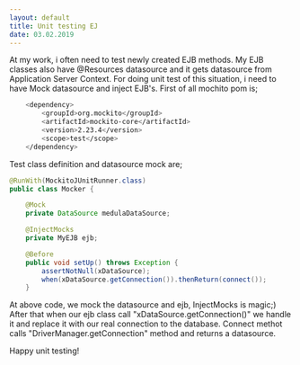 ```yaml
---
layout: default
title: Unit testing EJ
date: 03.02.2019
---
```




At my work, i often need to test newly created EJB methods. My EJB classes also have @Resources datasource and it gets datasource from Application Server Context. For doing unit test of this situation, i need to have Mock datasource and inject EJB's. First of all mochito pom is;

```sh
    <dependency>
        <groupId>org.mockito</groupId>
        <artifactId>mockito-core</artifactId>
        <version>2.23.4</version>
        <scope>test</scope>
    </dependency>
```

Test class definition and datasource mock are;

```java
@RunWith(MockitoJUnitRunner.class)
public class Mocker {

    @Mock
    private DataSource medulaDataSource;

    @InjectMocks
    private MyEJB ejb;

    @Before
    public void setUp() throws Exception {
        assertNotNull(xDataSource);
        when(xDataSource.getConnection()).thenReturn(connect());
    }
```

At above code, we mock the datasource and ejb, InjectMocks is magic;) After that when our ejb class call "xDataSource.getConnection()" we handle it and replace it with our real connection to the database. Connect methot calls "DriverManager.getConnection" method and returns a datasource.

Happy unit testing!
